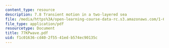```yaml
---
content_type: resource
description: 7.8 Transient motion in a two-layered sea
file: /media/https%3A/open-learning-course-data-rc.s3.amazonaws.com/1-63-advanced-fluid-dynamics-of-the-environment-fall-2002/f1c01636cd402f5541edb574ec90135c_77KPwave.pdf
file_type: application/pdf
resourcetype: Document
title: 77KPwave.pdf
uid: f1c01636-cd40-2f55-41ed-b574ec90135c
---
```

